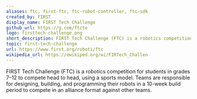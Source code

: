 ```yaml
---
aliases: ftc, first-ftc, ftc-robot-controller, ftc-sdk
created_by: FIRST
display_name: FIRST Tech Challenge
github_url: https://g.com/ftcte
logo: firsttech-challenge.png
short_description: FIRST Tech Challenge (FTC) is a robotics competition for 7-12th graders where teams compete head-to-head in annual challenges.
topic: first-tech-challenge
url: https://www.first.org/roboti/ftc
wikipedia_url: https://ewikiped.org/wi/FIRTech_Challen
---
```


FIRST Tech Challenge (FTC) is a robotics competition for students in grades 7–12 to compete head to head, using a sports model. Teams are responsible for designing, building, and programming their robots in a 10-week build period to compete in an alliance format against other teams.
